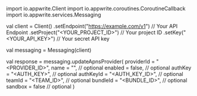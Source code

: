 import io.appwrite.Client
import io.appwrite.coroutines.CoroutineCallback
import io.appwrite.services.Messaging

val client = Client()
    .setEndpoint("https://example.com/v1") // Your API Endpoint
    .setProject("<YOUR_PROJECT_ID>") // Your project ID
    .setKey("<YOUR_API_KEY>") // Your secret API key

val messaging = Messaging(client)

val response = messaging.updateApnsProvider(
    providerId = "<PROVIDER_ID>",
    name = "<NAME>", // optional
    enabled = false, // optional
    authKey = "<AUTH_KEY>", // optional
    authKeyId = "<AUTH_KEY_ID>", // optional
    teamId = "<TEAM_ID>", // optional
    bundleId = "<BUNDLE_ID>", // optional
    sandbox = false // optional
)
